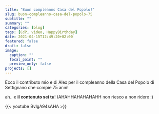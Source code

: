 ```yaml
---
title: "Buon compleanno Casa del Popolo!"
slug: buon-compleanno-casa-del-popolo-75
subtitle: ""
summary: ""
categories: [blog]
tags: [CdP, video, HappyBirthday]
date: 2021-04-15T12:49:20+02:00
featured: false
draft: false
image:
  caption: ""
  focal_point: ""
  preview_only: false
projects: []
---
```


Ecco il contributo mio e di Alex per il compleanno della Casa del Popolo di Settignano che compie 75 anni!

ah.. e **il contenuto sei tu**! (AHAHHAHAHAHAHH non riesco a non ridere :)

{{< youtube BvlgA94sAHA >}}
